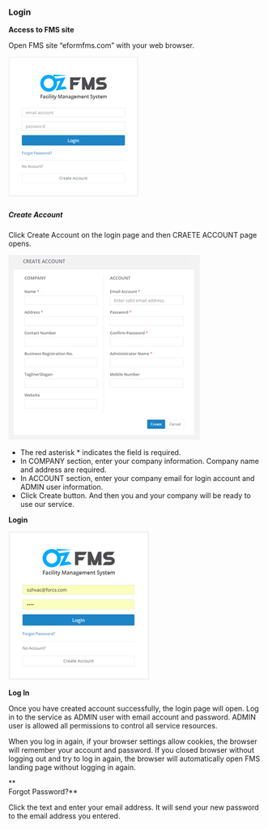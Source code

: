 ### Login

**Access to FMS site**

Open FMS site “eformfms.com” with your web browser.

![](/assets/login.png)

##### 

##### Create Account

Click Create Account on the login page and then CRAETE ACCOUNT page opens.

![](/assets/create-account.png)

* The red asterisk \* indicates the field is required.
* In COMPANY section, enter your company information. Company name and address are required.
* In ACCOUNT section, enter your company email for login account and ADMIN user information.
* Click Create button. And then you and your company will be ready to use our service.

**Login**

![](/assets/login-credentials.png)

**Log In**

Once you have created account successfully, the login page will open. Log in to the service as ADMIN user with email account and password. ADMIN user is allowed all permissions to control all service resources.

When you log in again, if your browser settings allow cookies, the browser will remember your account and password. If you closed browser without logging out and try to log in again, the browser will automatically open FMS landing page without logging in again.

**  
Forgot Password?**

Click the text and enter your email address. It will send your new password to the email address you entered.

